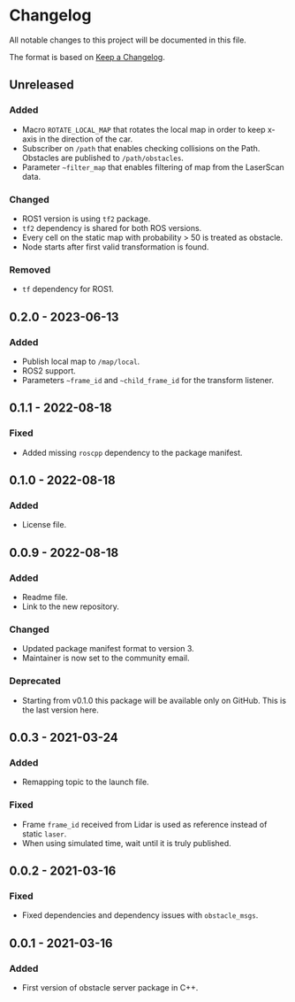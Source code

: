 # Changelog
All notable changes to this project will be documented in this file.

The format is based on [Keep a Changelog](http://keepachangelog.com/).

## Unreleased
### Added
- Macro `ROTATE_LOCAL_MAP` that rotates the local map in order to keep x-axis in the direction of the car.
- Subscriber on `/path` that enables checking collisions on the Path. Obstacles are published to `/path/obstacles`.
- Parameter `~filter_map` that enables filtering of map from the LaserScan data.

### Changed
- ROS1 version is using `tf2` package.
- `tf2` dependency is shared for both ROS versions.
- Every cell on the static map with probability > 50 is treated as obstacle.
- Node starts after first valid transformation is found.

### Removed
- `tf` dependency for ROS1.

## 0.2.0 - 2023-06-13
### Added
- Publish local map to `/map/local`.
- ROS2 support.
- Parameters `~frame_id` and `~child_frame_id` for the transform listener.

## 0.1.1 - 2022-08-18
### Fixed
- Added missing `roscpp` dependency to the package manifest.

## 0.1.0 - 2022-08-18
### Added
- License file.

## 0.0.9 - 2022-08-18
### Added
- Readme file.
- Link to the new repository.

### Changed
- Updated package manifest format to version 3.
- Maintainer is now set to the community email.

### Deprecated
- Starting from v0.1.0 this package will be available only on GitHub. This is the last version here.

## 0.0.3 - 2021-03-24
### Added
- Remapping topic to the launch file.

### Fixed
- Frame `frame_id` received from Lidar is used as reference instead of static `laser`.
- When using simulated time, wait until it is truly published.

## 0.0.2 - 2021-03-16
### Fixed
- Fixed dependencies and dependency issues with `obstacle_msgs`.

## 0.0.1 - 2021-03-16
### Added
- First version of obstacle server package in C++.
